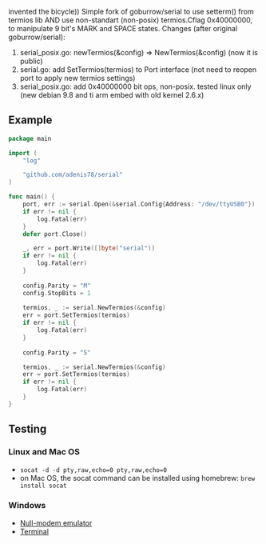 invented the bicycle)) Simple fork of goburrow/serial to use setterm() from termios lib AND use non-standart (non-posix) termios.Cflag 0x40000000, to manipulate 9 bit's MARK and SPACE states. 
Changes (after original goburrow/serial):
1) serial_posix.go: newTermios(&config) => NewTermios(&config) (now it is public)
2) serial.go: add SetTermios(termios) to Port interface (not need to reopen port to apply new termios settings)
3) serial_posix.go: add 0x40000000 bit ops, non-posix. tested  linux only (new debian 9.8 and ti arm embed with old kernel 2.6.x)
## Example
```go
package main

import (
	"log"

	"github.com/adenis78/serial"
)

func main() {
	port, err := serial.Open(&serial.Config{Address: "/dev/ttyUSB0"})
	if err != nil {
		log.Fatal(err)
	}
	defer port.Close()

	_, err = port.Write([]byte("serial"))
	if err != nil {
		log.Fatal(err)
	}
	
	config.Parity = "M"
	config.StopBits = 1
	
	termios, _ := serial.NewTermios(&config)
	err = port.SetTermios(termios)
	if err != nil {
		log.Fatal(err)
	}
	
	config.Parity = "S"

	termios, _ := serial.NewTermios(&config)
	err = port.SetTermios(termios)
	if err != nil {
		log.Fatal(err)
	}
}
```
## Testing

### Linux and Mac OS
- `socat -d -d pty,raw,echo=0 pty,raw,echo=0`
- on Mac OS, the socat command can be installed using homebrew:
	````brew install socat````

### Windows
- [Null-modem emulator](http://com0com.sourceforge.net/)
- [Terminal](https://sites.google.com/site/terminalbpp/)
